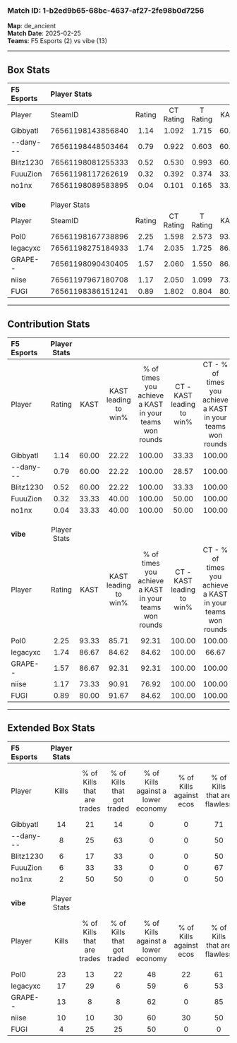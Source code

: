 ### Match ID: 1-b2ed9b65-68bc-4637-af27-2fe98b0d7256  
**Map**: de_ancient  
**Match Date**: 2025-02-25  
**Teams**: F5 Esports (2) vs vibe (13)  

---  

## Box Stats  

| **F5 Esports** | Player Stats      |        |           |          |       |       |       |         |        |      |     |
| :- | :- | :-: | :-: | :-: | :-: | :-: | :-: | :-: | :-: | :-: | :-: |
| Player         | SteamID           | Rating | CT Rating | T Rating | KAST  |  ADR  | Kills | Assists | Deaths | K/D  | HS% |
| Gibbyatl       | 76561198143856840 |  1.14  |   1.092   |  1.715   | 60.00 | 100.4 |  14   |    2    |   14   | 1.00 | 42  |
| --dany---      | 76561198448503464 |  0.79  |   0.922   |  0.603   | 60.00 | 72.9  |   8   |    3    |   12   | 0.67 | 62  |
| Blitz1230      | 76561198081255333 |  0.52  |   0.530   |  0.993   | 60.00 | 46.3  |   6   |    3    |   14   | 0.43 | 50  |
| FuuuZion       | 76561198117262619 |  0.32  |   0.392   |  0.374   | 33.33 | 40.2  |   6   |    0    |   13   | 0.46 | 50  |
| no1nx          | 76561198089583895 |  0.04  |   0.101   |  0.165   | 33.33 | 35.5  |   2   |    1    |   14   | 0.14 |  0  |
|                |                   |        |           |          |       |       |       |         |        |      |     |
|                |                   |        |           |          |       |       |       |         |        |      |     |
|                |                   |        |           |          |       |       |       |         |        |      |     |
| **vibe**       | Player Stats      |        |           |          |       |       |       |         |        |      |     |
| Player         | SteamID           | Rating | CT Rating | T Rating | KAST  |  ADR  | Kills | Assists | Deaths | K/D  | HS% |
| Pol0           | 76561198167738896 |  2.25  |   1.598   |  2.573   | 93.33 | 136.7 |  23   |    5    |   8    | 2.88 | 69  |
| legacyxc       | 76561198275184933 |  1.74  |   2.035   |  1.725   | 86.67 | 82.8  |  17   |    2    |   6    | 2.83 | 47  |
| GRAPE--        | 76561198090430405 |  1.57  |   2.060   |  1.550   | 86.67 | 108.9 |  13   |    4    |   7    | 1.86 | 84  |
| niise          | 76561197967180708 |  1.17  |   2.050   |  1.099   | 73.33 | 75.9  |  10   |    6    |   8    | 1.25 | 60  |
| FUGI           | 76561198386151241 |  0.89  |   1.802   |  0.804   | 80.00 | 60.3  |   4   |   11    |   7    | 0.57 | 75  |
---  

## Contribution Stats  

| **F5 Esports** | Player Stats |       |                      |                                                        |                           |                                                             |                          |                                                            |
| :- | :-: | :-: | :-: | :-: | :-: | :-: | :-: | :-: |
| Player         |    Rating    | KAST  | KAST leading to win% | % of times you achieve a KAST in your teams won rounds | CT - KAST leading to win% | CT - % of times you achieve a KAST in your teams won rounds | T - KAST leading to win% | T - % of times you achieve a KAST in your teams won rounds |
| Gibbyatl       |     1.14     | 60.00 |        22.22         |                         100.00                         |           33.33           |                           100.00                            |           0.00           |                            0.00                            |
| --dany---      |     0.79     | 60.00 |        22.22         |                         100.00                         |           28.57           |                           100.00                            |           0.00           |                            0.00                            |
| Blitz1230      |     0.52     | 60.00 |        22.22         |                         100.00                         |           33.33           |                           100.00                            |           0.00           |                            0.00                            |
| FuuuZion       |     0.32     | 33.33 |        40.00         |                         100.00                         |           50.00           |                           100.00                            |           0.00           |                            0.00                            |
| no1nx          |     0.04     | 33.33 |        40.00         |                         100.00                         |           50.00           |                           100.00                            |           0.00           |                            0.00                            |
|                |              |       |                      |                                                        |                           |                                                             |                          |                                                            |
|                |              |       |                      |                                                        |                           |                                                             |                          |                                                            |
|                |              |       |                      |                                                        |                           |                                                             |                          |                                                            |
| **vibe**       | Player Stats |       |                      |                                                        |                           |                                                             |                          |                                                            |
| Player         |    Rating    | KAST  | KAST leading to win% | % of times you achieve a KAST in your teams won rounds | CT - KAST leading to win% | CT - % of times you achieve a KAST in your teams won rounds | T - KAST leading to win% | T - % of times you achieve a KAST in your teams won rounds |
| Pol0           |     2.25     | 93.33 |        85.71         |                         92.31                          |          100.00           |                           100.00                            |          81.82           |                           90.00                            |
| legacyxc       |     1.74     | 86.67 |        84.62         |                         84.62                          |          100.00           |                            66.67                            |          81.82           |                           90.00                            |
| GRAPE--        |     1.57     | 86.67 |        92.31         |                         92.31                          |          100.00           |                           100.00                            |          90.00           |                           90.00                            |
| niise          |     1.17     | 73.33 |        90.91         |                         76.92                          |          100.00           |                           100.00                            |          87.50           |                           70.00                            |
| FUGI           |     0.89     | 80.00 |        91.67         |                         84.62                          |          100.00           |                           100.00                            |          88.89           |                           80.00                            |
---  

## Extended Box Stats  

| **F5 Esports** | Player Stats |                            |                            |                                    |                         |                              |                                 |        |                             |                                     |                          |                               |                            |
| :- | :-: | :-: | :-: | :-: | :-: | :-: | :-: | :-: | :-: | :-: | :-: | :-: | :-: |
| Player         |    Kills     | % of Kills that are trades | % of Kills that got traded | % of Kills against a lower economy | % of Kills against ecos | % of Kills that are flawless | % of Kills that are close duels | Deaths | % of Deaths that get traded | % of Deaths against a lower economy | % of Deaths against ecos | % of Deaths that are flawless | % of Deaths that are close |
| Gibbyatl       |      14      |             21             |             14             |                 0                  |            0            |              71              |                0                |   14   |             14              |                  0                  |            0             |              50               |             0              |
| --dany---      |      8       |             25             |             63             |                 0                  |            0            |              50              |                0                |   12   |             17              |                  0                  |            0             |              67               |             8              |
| Blitz1230      |      6       |             17             |             33             |                 0                  |            0            |              50              |                0                |   14   |             21              |                  0                  |            0             |              57               |             0              |
| FuuuZion       |      6       |             33             |             33             |                 0                  |            0            |              67              |                0                |   13   |             15              |                  0                  |            0             |              77               |             0              |
| no1nx          |      2       |             50             |             50             |                 0                  |            0            |              50              |                0                |   14   |             14              |                  0                  |            0             |              43               |             0              |
|                |              |                            |                            |                                    |                         |                              |                                 |        |                             |                                     |                          |                               |                            |
|                |              |                            |                            |                                    |                         |                              |                                 |        |                             |                                     |                          |                               |                            |
|                |              |                            |                            |                                    |                         |                              |                                 |        |                             |                                     |                          |                               |                            |
| **vibe**       | Player Stats |                            |                            |                                    |                         |                              |                                 |        |                             |                                     |                          |                               |                            |
| Player         |    Kills     | % of Kills that are trades | % of Kills that got traded | % of Kills against a lower economy | % of Kills against ecos | % of Kills that are flawless | % of Kills that are close duels | Deaths | % of Deaths that get traded | % of Deaths against a lower economy | % of Deaths against ecos | % of Deaths that are flawless | % of Deaths that are close |
| Pol0           |      23      |             13             |             22             |                 48                 |           22            |              61              |                0                |   8    |             38              |                 38                  |            13            |              75               |             0              |
| legacyxc       |      17      |             29             |             6              |                 59                 |            6            |              53              |                0                |   6    |             17              |                 33                  |            17            |              67               |             0              |
| GRAPE--        |      13      |             8              |             8              |                 62                 |            0            |              85              |                0                |   7    |             29              |                 43                  |            14            |              71               |             0              |
| niise          |      10      |             10             |             30             |                 60                 |           30            |              50              |                0                |   8    |             38              |                 50                  |            13            |              38               |             0              |
| FUGI           |      4       |             25             |             25             |                 50                 |            0            |              0               |               25                |   7    |             43              |                 57                  |            0             |              57               |             0              |
